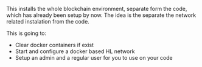 This installs the whole blockchain environment, separate form the code, which has already been setup by now. The idea is the separate the network related instalation from the code.

This is going to:

- Clear docker containers if exist
- Start and configure a docker based HL network
- Setup an admin and a regular user for you to use on your code